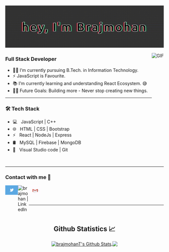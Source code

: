 ![Brajmohan](https://github.com/brajmohanT/brajmohanT/blob/main/Profile_assets/Name.gif "Brajmohan")

<img align="right" alt="GIF" height="160px" src="https://media.giphy.com/media/du3J3cXyzhj75IOgvA/giphy.gif" />

### Full Stack Developer  


- 👨‍💻 I’m currently pursuing B.Tech. in Information Technology.
- ⚡ JavaScript is Favourite.
- 📚 I’m currently learning and understanding React Ecosystem. 😅
- 💪🏼 Future Goals: Building more - Never stop creating new things.
---
<!-- </br>

[![Top Langs](https://github-readme-stats.vercel.app/api/top-langs/?username=brajmohanT&layout=compact&text_color=daf7dc&bg_color=151515)](https://github.com/brajmohanT/github-readme-stats)

--- -->

<h3>🛠 Tech Stack</h3>

- 💻 &nbsp; JavaScript | C++  
- 🌐 &nbsp; HTML | CSS | Bootstrap 
- ⚡ &nbsp; React | NodeJs | Express
- 🛢 &nbsp; MySQL | Firebase | MongoDB
- 🔧 &nbsp; Visual Studio code | Git

<br>

---

### Contact with me 📝

[<img align="left" alt="brajmohan | twitter " width="40px" src="https://github.com/brajmohanT/brajmohanT/blob/main/Profile_assets/TwitterIcon.gif" />](https://twitter.com/brajmohant01 "Twitter")
[<img align="left" alt="brajmohan | LinkedIn" width="35px" src="https://i.pinimg.com/originals/de/b4/6f/deb46f02a59e3b3a2aa58fac16290d63.gif" />](https://www.linkedin.com/in/brajmohan-tikarya-88543b190/ "LinkedIn")
&nbsp; <a href="mailto:bmtikarya@gmail.com" target="_blank" rel="noopener noreferrer"><img title="gmail" align="left" alt="brajmohan | mail" width="40px" height="30px" src="https://github.com/brajmohanT/brajmohanT/blob/main/Profile_assets/GmailIcon.gif" /></a>


<br />

<!-- <img align="center" src="https://github-readme-stats.vercel.app/api?username=brajmohanT&include_all_commits=true&count_private=true&show_icons=true&line_height=20&title_color=7A7ADB&icon_color=2234AE&text_color=D3D3D3&bg_color=0,000000,130F40" alt="brajmohanT's Github Stats"> -->

---

<br/>

  <h2 align="center"> Github Statistics 📈 </h2>
  
  <div align="center" > 
     <a href="">
      <img align="center" margin="20px" src="https://github-readme-stats-sigma-five.vercel.app/api?username=brajmohanT&include_all_commits=true&count_private=true&show_icons=true&line_height=20&title_color=7A7ADB&icon_color=2234AE&text_color=D3D3D3&bg_color=0,000000,130F40" alt="brajmohanT's Github Stats" />
    </a>
    <a href="">
      <img align="center" src="https://github-readme-stats.vercel.app/api/top-langs/?username=brajmohanT&layout=compact&text_color=daf7dc&bg_color=151515"/>
    </a>
</div
  
<br/>



<!---
brajmohanT/brajmohanT is a ✨ special ✨ repository because its `README.md` (this file) appears on your GitHub profile.
You can click the Preview link to take a look at your changes.
--->
